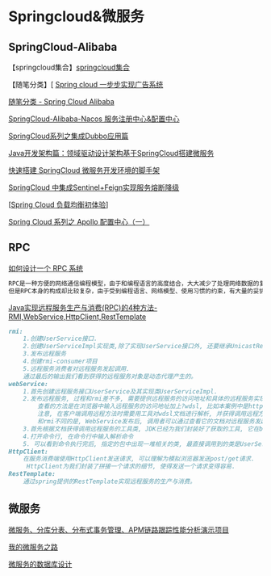 # Springcloud&微服务

## SpringCloud-Alibaba
【springcloud集合】[springcloud集合](https://www.cnblogs.com/babycomeon/category/1493460.html)

【随笔分类】[ [Spring cloud 一步步实现广告系统](https://www.cnblogs.com/zhangpan1244/category/1522751.html)

[随笔分类 - Spring Cloud Alibaba](https://www.cnblogs.com/fx-blog/category/1569361.html)

[SpringCloud-Alibaba-Nacos 服务注册中心&配置中心](https://www.cnblogs.com/songjilong/p/12796258.html)

[SpringCloud系列之集成Dubbo应用篇](https://www.cnblogs.com/chinaWu/p/12818661.html)

[Java开发架构篇：领域驱动设计架构基于SpringCloud搭建微服务](https://www.cnblogs.com/xiaofuge/p/12938567.html)

[快速搭建 SpringCloud 微服务开发环境的脚手架](https://www.cnblogs.com/xueweihan/p/11935291.html)

[SpringCloud 中集成Sentinel+Feign实现服务熔断降级](cnblogs.com/NathanYang/p/11819881.html)

[[Spring Cloud 负载均衡初体验](https://www.cnblogs.com/Sinte-Beuve/p/11569789.html)]

[Spring Cloud 系列之 Apollo 配置中心（一）](https://www.cnblogs.com/mrhelloworld/p/apollo1.html)

## RPC
[如何设计一个 RPC 系统](https://www.cnblogs.com/qcloud1001/p/10213274.html)
```markdown
RPC是一种方便的网络通信编程模型，由于和编程语言的高度结合，大大减少了处理网络数据的复杂度，让代码可读性也有可观的提高。
但是RPC本身的构成却比较复杂，由于受到编程语言、网络模型、使用习惯的约束，有大量的妥协和取舍之处。
```
[Java实现远程服务生产与消费(RPC)的4种方法-RMI,WebService,HttpClient,RestTemplate](https://www.cnblogs.com/tanshaoshenghao/p/10796319.html)
```markdown
rmi:    
    1.创建UserService接口.
    2.创建UserServiceImpl实现类,除了实现UserService接口外, 还要继承UnicastRemoteObject类。
    3.发布远程服务
    4.创建rmi-consumer项目
    5.远程服务消费者对远程服务发起调用.
    通过最后的输出我们看到获得的远程服务对象是动态代理产生的。
webService:
    1.首先创建远程服务接口UserService及其实现类UserServiceImpl.
    2.发布远程服务, 过程和rmi差不多, 需要提供远程服务的访问地址和具体的远程服务实现类, 使用Endpoint类的publish()方法进行发布, 这都是JDK封装好的.
        查看的方法是在浏览器中输入远程服务的访问地址加上?wdsl, 比如本案例中是http://localhost:9999/ws?wsdl
        注意, 在客户端调用远程方法时需要用工具对wdsl文档进行解析, 并获得调用远程方法的工具类. 具体操作见下一段.
        和rmi不同的是, WebService发布后, 调用者可以通过查看它的文档对远程服务发起调用.
    3.首先根据文档获得调用远程服务的工具类, JDK已经为我们封装好了获取的工具, 它在bin目录下, 名字是wsimport
    4.打开命令行, 在命令行中输入解析命令
    5. 可以看到命令执行完后, 指定的包中出现一堆相关的类, 最直接调用到的类是UserServiceImplService.   
HttpClient:
    在服务消费端使用HttpClient发送请求, 可以理解为模拟浏览器发送post/get请求.
     HttpClient为我们封装了拼接一个请求的细节, 使得发送一个请求变得容易.
RestTemplate:
    通过spring提供的RestTemplate实现远程服务的生产与消费。
```
## 微服务
[微服务、分库分表、分布式事务管理、APM链路跟踪性能分析演示项目](https://www.cnblogs.com/RicCC/p/12105120.html)

[我的微服务之路](https://www.cnblogs.com/xuanbg/p/12079024.html)

[微服务的数据库设计](https://www.cnblogs.com/code-craftsman/p/11702814.html)

##
